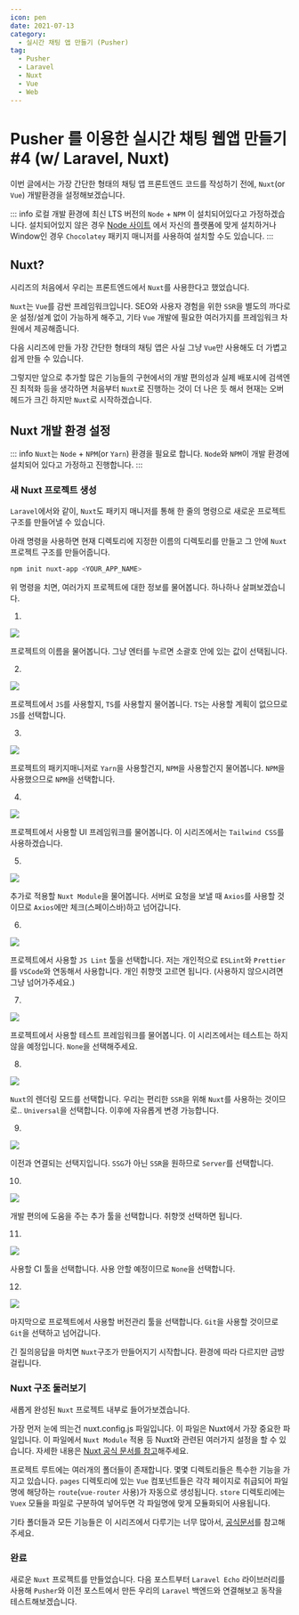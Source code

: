 ```yaml
---
icon: pen
date: 2021-07-13
category:
  - 실시간 채팅 앱 만들기 (Pusher)
tag:
  - Pusher
  - Laravel
  - Nuxt
  - Vue
  - Web
---
```


# Pusher 를 이용한 실시간 채팅 웹앱 만들기 #4 (w/ Laravel, Nuxt)

이번 글에서는 가장 간단한 형태의 채팅 앱 프론트엔드 코드를 작성하기 전에, `Nuxt`(or `Vue`) 개발환경을 설정해보겠습니다.

::: info
로컬 개발 환경에 최신 LTS 버전의 `Node` + `NPM` 이 설치되어있다고 가정하겠습니다. 설치되어있지 않은 경우 [Node 사이트](https://nodejs.org/ko/) 에서 자신의 플랫폼에 맞게 설치하거나 Window인 경우 `Chocolatey` 패키지 매니저를 사용하여 설치할 수도 있습니다.
:::

## Nuxt?

시리즈의 처음에서 우리는 프론트엔드에서 `Nuxt`를 사용한다고 했었습니다.

`Nuxt`는 `Vue`를 감싼 프레임워크입니다. SEO와 사용자 경험을 위한 `SSR`을 별도의 까다로운 설정/설계 없이 가능하게 해주고, 기타 `Vue` 개발에 필요한 여러가지를 프레임워크 차원에서 제공해줍니다. 

다음 시리즈에 만들 가장 간단한 형태의 채팅 앱은 사실 그냥 `Vue`만 사용해도 더 가볍고 쉽게 만들 수 있습니다.

그렇지만 앞으로 추가할 많은 기능들의 구현에서의 개발 편의성과 실제 배포시에 검색엔진 최적화 등을 생각하면 처음부터 `Nuxt`로 진행하는 것이 더 나은 듯 해서 현재는 오버헤드가 크긴 하지만 `Nuxt`로 시작하겠습니다.

## Nuxt 개발 환경 설정

::: info
`Nuxt`는 `Node` + `NPM`(or `Yarn`) 환경을 필요로 합니다. `Node`와 `NPM`이 개발 환경에 설치되어 있다고 가정하고 진행합니다.
:::

### 새 Nuxt 프로젝트 생성

`Laravel`에서와 같이, `Nuxt`도 패키지 매니저를 통해 한 줄의 명령으로 새로운 프로젝트 구조를 만들어낼 수 있습니다.

아래 명령을 사용하면 현재 디렉토리에 지정한 이름의 디렉토리를 만들고 그 안에 `Nuxt` 프로젝트 구조를 만들어줍니다.

``` bash
npm init nuxt-app <YOUR_APP_NAME>
```

위 명령을 치면, 여러가지 프로젝트에 대한 정보를 물어봅니다. 하나하나 살펴보겠습니다.

1. 
![](https://images.velog.io/images/bdu00chch/post/72aff123-11ac-4e10-88ab-b2ccea408bbc/image.png)

프로젝트의 이름을 물어봅니다. 그냥 엔터를 누르면 소괄호 안에 있는 값이 선택됩니다.

2.
![](https://images.velog.io/images/bdu00chch/post/9a8b8fc7-5e22-4522-b602-939d5a3189b3/image.png)

프로젝트에서 `JS`를 사용할지, `TS`를 사용할지 물어봅니다. `TS`는 사용할 계획이 없으므로 `JS`를 선택합니다.

3.
![](https://images.velog.io/images/bdu00chch/post/ae3d18f1-d065-49f6-9bbc-06bebef69fe2/image.png)

프로젝트의 패키지매니저로 `Yarn`을 사용할건지, `NPM`을 사용할건지 물어봅니다. `NPM`을 사용했으므로 `NPM`을 선택합니다.

4.
![](https://images.velog.io/images/bdu00chch/post/db1608e0-631c-4b7f-95e5-aaa4d736b9a6/image.png)

프로젝트에서 사용할 UI 프레임워크를 물어봅니다. 이 시리즈에서는 `Tailwind CSS`를 사용하겠습니다.

5.
![](https://images.velog.io/images/bdu00chch/post/9f71de52-01e9-4098-92b8-255999fe953c/image.png)

추가로 적용할 `Nuxt Module`을 물어봅니다. 서버로 요청을 보낼 때 `Axios`를 사용할 것이므로 `Axios`에만 체크(스페이스바)하고 넘어갑니다.

6. 
![](https://images.velog.io/images/bdu00chch/post/dbfab703-9373-4f19-ad4d-a008b6c3d815/image.png)

프로젝트에서 사용할 `JS Lint` 툴을 선택합니다. 저는 개인적으로 `ESLint`와 `Prettier`를 `VSCode`와 연동해서 사용합니다. 개인 취향껏 고르면 됩니다.
(사용하지 않으시려면 그냥 넘어가주세요.)

7.
![](https://images.velog.io/images/bdu00chch/post/a4e4c469-d23c-4bc4-b1e5-ab9c92c5e748/image.png)

프로젝트에서 사용할 테스트 프레임워크를 물어봅니다. 이 시리즈에서는 테스트는 하지 않을 예정입니다. `None`을 선택해주세요.

8.
![](https://images.velog.io/images/bdu00chch/post/ebb25349-5cd1-4850-874c-5c45455c92be/image.png)

`Nuxt`의 렌더링 모드를 선택합니다. 우리는 편리한 `SSR`을 위해 `Nuxt`를 사용하는 것이므로.. `Universal`을 선택합니다. 이후에 자유롭게 변경 가능합니다.

9.
![](https://images.velog.io/images/bdu00chch/post/52a68e78-e95e-487c-8d3a-fdd40953643b/image.png)

이전과 연결되는 선택지입니다. `SSG`가 아닌 `SSR`을 원하므로 `Server`를 선택합니다.

10.
![](https://images.velog.io/images/bdu00chch/post/c9a46eeb-deac-445c-81f4-e61d4a3bf6e0/image.png)

개발 편의에 도움을 주는 추가 툴을 선택합니다. 취향껏 선택하면 됩니다.

11.
![](https://images.velog.io/images/bdu00chch/post/0bf325b6-4752-4e12-a286-ca2a831953b2/image.png)

사용할 CI 툴을 선택합니다. 사용 안할 예정이므로 `None`을 선택합니다.

12.
![](https://images.velog.io/images/bdu00chch/post/da4677ee-e07e-4393-9a08-8dbcce10399f/image.png)

마지막으로 프로젝트에서 사용할 버전관리 툴을 선택합니다. `Git`을 사용할 것이므로 `Git`을 선택하고 넘어갑니다.

긴 질의응답을 마치면 `Nuxt`구조가 만들어지기 시작합니다. 환경에 따라 다르지만 금방 걸립니다.

### Nuxt 구조 둘러보기

새롭게 완성된 `Nuxt` 프로젝트 내부로 들어가보겠습니다.

가장 먼저 눈에 띄는건 nuxt.config.js 파일입니다. 이 파일은 Nuxt에서 가장 중요한 파일입니다. 이 파일에서 `Nuxt Module` 적용 등 Nuxt와 관련된 여러가지 설정을 할 수 있습니다. 자세한 내용은 [Nuxt 공식 문서를 참고](https://ko.nuxtjs.org/docs/2.x/features/configuration)해주세요.

프로젝트 루트에는 여러개의 폴더들이 존재합니다. 몇몇 디렉토리들은 특수한 기능을 가지고 있습니다. `pages` 디렉토리에 있는 `Vue` 컴포넌트들은 각각 페이지로 취급되어 파일명에 해당하는 `route`(`vue-router` 사용)가 자동으로 생성됩니다. `store` 디렉토리에는 `Vuex` 모듈을 파일로 구분하여 넣어두면 각 파일명에 맞게 모듈화되어 사용됩니다.

기타 폴더들과 모든 기능들은 이 시리즈에서 다루기는 너무 많아서, [공식문서](https://ko.nuxtjs.org/docs/2.x/get-started/directory-structure)를 참고해주세요.

### 완료

새로운 `Nuxt` 프로젝트를 만들었습니다. 다음 포스트부터 `Laravel Echo` 라이브러리를 사용해 `Pusher`와 이전 포스트에서 만든 우리의 `Laravel` 백엔드와 연결해보고 동작을 테스트해보겠습니다.
